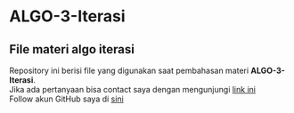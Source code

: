 # ALGO-3-Iterasi
## File materi algo iterasi

Repository ini berisi file yang digunakan saat pembahasan materi **ALGO-3-Iterasi**. \
Jika ada pertanyaan bisa contact saya dengan mengunjungi [link ini](https://luckysetiawan.github.io/) \
Follow akun GitHub saya di [sini](https://github.com/luckysetiawan)